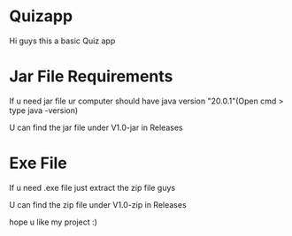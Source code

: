 # Quizapp
Hi guys this a basic Quiz app 

# Jar File Requirements 
If u need jar file ur computer should have java version "20.0.1"(Open cmd > type java -version)

U can find the jar file under V1.0-jar in Releases

# Exe File
If u need .exe file just extract the zip file guys

U can find the zip file under V1.0-zip in Releases

hope u like my project :)
